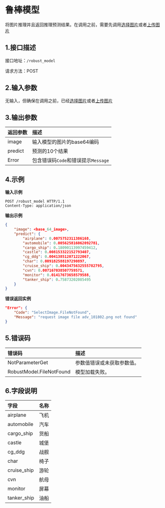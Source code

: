 
# 鲁棒模型
将图片推理并且返回推理预测结果。在调用之前，需要先调用[选择图片](api/select_image.md)或者[上传图片](api/upload_image.md)
## 1.接口描述



接口地址：`/robust_model`

请求方法：POST

## 2.输入参数

无输入，但确保在调用之前，已经[选择图片](api/select_image.md)或者[上传图片](api/upload_image.md)


## 3.输出参数

| 返回参数 | 描述                                |
| :------- | :---------------------------------- |
| image    | 输入模型的图片的base64编码          |
| predict  | 预测的10个结果                      |
| Error    | 包含错误码`Code`和错误提示`Message` |

## 4.示例

**输入示例**
```curl
POST /robust_model HTTP/1.1
Content-Type: application/json
```

**输出示例**
```json
{
    "image": <base_64_image>,
    "predict": {
        "airplane": 0.0075752311386168,
        "automobile": 0.005625816062092781,
        "cargo_ship": 0.18090113997459412,
        "castle": 0.008153322152793407,
        "cg_ddg": 0.004138512071222067,
        "char": 0.009182588197290897,
        "cruise_ship": 0.0043475632555782795,
        "cvn": 0.007167038507759571,
        "monitor": 0.01417673658579588,
        "tanker_ship": 0.75873202085495
    }
}
```

**错误返回实例**
```json
"Error": {
    "Code": "SelectImage.FileNotFound",
    "Message": "request image file adv_101802.png not found"
}
```

## 5.错误码
| 错误码                   | 描述                       |
| :----------------------- | :------------------------- |
| NotParameterGet          | 参数值错误或未获取参数值。 |
| RobustModel.FileNotFound | 模型加载失败。             |



## 6.字段说明
| 字段                     | 名称                       |
| :----------------------- | :------------------------- |
| airplane                 | 飞机                       |
| automobile               | 汽车                       |
| cargo_ship               | 货船                       |
| castle                   | 城堡                       |
| cg_ddg                   | 战舰                       |
| char                     | 椅子                       |
| cruise_ship              | 游轮                       |
| cvn                      | 航母                       |
| monitor                  | 屏幕                       |
| tanker_ship              | 油船                       |
